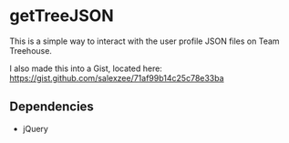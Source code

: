 # getTreeJSON
This is a simple way to interact with the user profile JSON files on Team Treehouse.

I also made this into a Gist, located here: https://gist.github.com/salexzee/71af99b14c25c78e33ba

Dependencies
-----------
* jQuery
